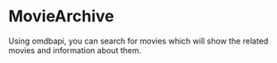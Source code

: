 # MovieArchive
Using omdbapi, you can search for movies which will show the related movies and information about them.
